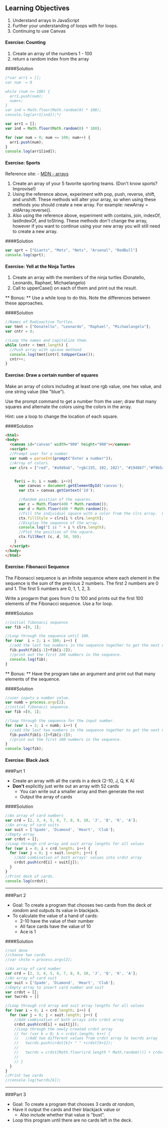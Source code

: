 ## Learning Objectives
  1. Understand arrays in JavaScript
  2. Further your understanding of loops with for loops.
  3. Continuing to use Canvas

#### Exercise: Counting
  1. Create an array of the numbers 1 - 100
  2. return a random index from the array

####Solution
```js 
/*var arr1 = [];
var num  = 0

while (num <= 100) {
  arr1.push(num);
  num++;
}
var ind = Math.floor(Math.random(0) * 100);
console.log(arr1[ind]);*/

var arr1 = [];
var ind = Math.floor(Math.random(0) * 100);

for (var num = 0; num <= 100; num++) {
  arr1.push(num);
}
console.log(arr1[ind]);
```
  
#### Exercise: Sports
  Reference site: - [MDN - arrays](https://developer.mozilla.org/en-US/docs/Web/JavaScript/Reference/Global_Objects/Array)
  1. Create an array of your 5 favorite sporting teams. (Don't know sports? Improvise!)
  2. Using the reference above, experiment with pop, push, reverse, shift, and unshift.  These methods will alter your array, so when using these methods you should create a new array.  For example: newArray = oldArray.reverse().
  3. Also using the reference above, experiment with contains, join, indexOf, lastIndexOf, and toString. These methods don't change the array, however if you want to continue using your new array you will still need to create a new array.

####Solution
```js 
var sprt = ["Giants", "Mets", "Nets", "Arsenal", "RedBull"]
console.log(sprt);
```

#### Exercise: Yell at the Ninja Turtles
  1. Create an array with the members of the ninja turtles (Donatello, Leonardo, Raphael, Michaelangelo)
  2. Call to upperCase() on each of them and print out the result.

** Bonus: ** Use a while loop to do this.  Note the differences between these approaches.

####Solution
```js 
//Names of Radioactive Turtles.
var tmnt = ["Donatello", "Leonardo", "Raphael", "Michaelangelo"];
var cntr = 0;

//Loop the names and capitalize them.
while (cntr < tmnt.length) {
  //Push array with upcase methond
  console.log(tmnt[cntr].toUpperCase());
  cntr++;
}
```

#### Exercise: Draw a certain number of squares

Make an array of colors including at least one rgb value, one hex value, and one string value (like "blue").

Use the prompt command to get a number from the user; draw that many squares and alternate the colors using the colors in the array.

  Hint: use a loop to change the location of each square.

####Solution
```html
<html>
<body>
  <canvas id="canvas" width="900" height="900"></canvas>
  <script>
  //Prompt user for a number
  var numb = parseInt(prompt("Enter a number"));
  //Array of colors
  var clrs = ["red", "#a9d8ab", "rgb(155, 102, 102)", "#1948b7","#f9b5a1"];


    for(i = 0; i < numb; i++){
      var canvas = document.getElementById('canvas');
      var ctx = canvas.getContext('2d');

      //Random position of the squares.
      var c = Math.floor(400 * Math.random());
      var d = Math.floor(400 * Math.random());
      //Fill the individual square with a color from the clrs array.  Cycle through the array of colors depending on the inputted number.
      ctx.fillStyle = clrs[i % clrs.length];
      //Display the sequence of the array.
      console.log("I is " + i % clrs.length);
      //Plot the position of the square.
      ctx.fillRect (c, d, 50, 50);
    }
  </script>
</body>
</html>
```

#### Exercise: Fibonacci Sequence
The Fibonacci sequence is an infinite sequence where each element in the sequence is the sum of the previous 2 numbers.  The first 2 numbers are 0 and 1.  The first 5 numbers are 0, 1, 1, 2, 3.

Write a progarm that goes from 0 to 100 and prints out the first 100 elements of the Fibonacci sequence.  Use a for loop.

####Solution
```js 
//initial fibonacci sequence
var fib =[0, 1];

//Loop through the sequence until 100.
for (var  i = 2; i < 100; i++) {
  //add the last two numbers in the sequence together to get the next number in the sequence.
  fib.push(fib[i-1]+fib[i-2]);
  //print out the first 100 numbers in the sequence.
  console.log(fib);
}
```

** Bonus: ** Have the program take an argument and print out that many elements of the sequence.

####Solution
```js
//user inputs a number value.
var numb = process.argv[2];
//initial fibonacci sequence.
var fib =[0, 1];

//loop through the sequence for the input number.
for (var i = 2; i < numb; i++) {
  //add the last two numbers in the sequence together to get the next number int the sequence.
  fib.push(fib[i-1]+fib[i-2]);
  //print out the first 100 numbers in the sequence.
}
console.log(fib);
```

#### Exercise: Black Jack

###Part 1
  - Create an array with all the cards in a deck (2-10, J, Q, K A)
  - **Don't** explicitly just write out an array with 52 cards
    - You can write out a smaller array and then generate the rest
    - Output the array of cards

####Solution
```js 
//An array of card numbers
var crd = [2, 3, 4, 5, 6, 7, 8, 9, 10, 'J', 'Q', 'K', 'A'];
//An array of card suits
var suit = ['Spade', 'Diamond', 'Heart', 'Club'];
//Empty array
var crdst = [];
//Loop through crd array and suit array lengths for all values
for (var i = 0; i < crd.length; i++) {
  for (var j = 0; j < suit.length; j++) {
    //Add combination of both arrays' values into crdst array
    crdst.push(crd[i] + suit[j]);
  }
}
//Print deck of cards.
console.log(crdst);
```

------

###Part 2
- Goal: To create a program that chooses two cards from the deck *at random* and outputs its value in blackjack.
- To calculate the value of a hand of cards:
  - 2-10 have the value of their number
  - All face cards have the value of 10
  - Ace is 1

####Solution
```js
//not done
//choose two cards
//var chstw = process.argv[2];

//An array of card number
var crd = [2, 3, 4, 5, 6, 7, 8, 9, 10, 'J', 'Q', 'K', 'A'];
//An array of card suit
var suit = ['Spade', 'Diamond', 'Heart', 'Club'];
//Empty array to insert card number and suit
var crdst = [];
var twcrds = []

//Loop through crd array and suit array lengths for all values
for (var i = 0; i < crd.length; i++) {
  for (var j = 0; j < suit.length; j++) {
    //Add combination of both arrays into crdst array
    crdst.push(crd[i] + suit[j]);
    //Loop through the newly created crdst array
    // for (var k = 0; k < crdst.length; k++) {
    //   //Add two different values from crdst array to twcrds array
    //   twcrds.push(crdst[k]+ " " +crdst[k+1]);
    //
    //   twcrds = crdst[Math.floor(crd.length * Math.random())] + crdst[Math.floor(suit.length * Math.random()) + 1];
    //
    // }
  }
}
//Print two cards
//console.log(twcrds[k]);
```

-----

###Part 3
- Goal: To create a program that chooses 3 cards *at random*,
- Have it output the cards and their blackjack value or
  - Also include whether that value is "bust".
- Loop this program until there are no cards left in the deck.
